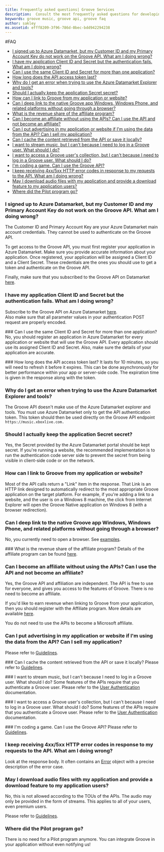 ```yaml
---
title: Frequently asked questions| Groove Services
description:  Consult the most frequently asked questions for developing with Groove API.
keywords: groove music, groove api, groove faq
author: sakley
ms.assetid: efff8209-3f96-786d-0bec-bdd942294238
---
```


#FAQ
- [I signed up to Azure Datamarket, but my Customer ID and my Primary Account Key do not work on the Groove API. What am I doing wrong?](#1)
- [I have my application Client ID and Secret but the authentication fails. What am I doing wrong?](#2)
- [Can I use the same Client ID and Secret for more than one application?](#3)
- [How long does the API access token last? ](#4)
- [Why do I get an error when trying to use the Azure Datamarket Explorer and tools?](#5)
- [Should I actually keep the application Secret secret?](#6)
- [How can I link to Groove from my application or website?](#7)
- [Can I deep link to the native Groove app Windows, Windows Phone, and related platforms without going through a browser?](#8)
- [What is the revenue share of the affiliate program?](#10)
- [Can I become an affiliate without using the APIs? Can I use the API and not become an affiliate?](#11)
- [Can I put advertising in my application or website if I'm using the data from the API? Can I sell my application?](#12)
- [Can I cache the content retrieved from the API or save it locally?](#13)
- [I want to stream music, but I can't because I need to log in a Groove user. What should I do?](#14)
- [I want to access a Groove user's collection, but I can't because I need to log in a Groove user. What should I do?](#15)
- [I'm coding a game. Can I use the Groove API?](#16)
- [I keep receiving 4xx/5xx HTTP error codes in response to my requests to the API. What am I doing wrong?](#17)
- [May I download audio files with my application and provide a download feature to my application users?](#18)
- [Where did the Pilot program go?](#20)

### <a name="1"> </a>I signed up to Azure Datamarket, but my Customer ID and my Primary Account Key do not work on the Groove API. What am I doing wrong?
The Customer ID and Primary Account Key are your Azure Datamarket main account credentials. They cannot be used to authenticate on the Groove API.  

To get access to the Groove API, you must first register your application in Azure Datamarket. Make sure you provide accurate information about your application. Once registered, your application will be assigned a Client ID and a Client Secret. These credentials are the ones you should use to get a token and authenticate on the Groove API.  

Finally, make sure that you subscribed to the Groove API on Datamarket [here](http://go.microsoft.com/fwlink/p/?LinkID=389224).  

### <a name="2"> </a>I have my application Client ID and Secret but the authentication fails. What am I doing wrong?  
Subscribe to the Groove API on Azure Datamarket [here](http://go.microsoft.com/fwlink/p/?LinkID=389224).  
Also make sure that all parameter values in your authentication POST request are properly encoded.  

###<a name="3"> </a>Can I use the same Client ID and Secret for more than one application?
No, you should register an application in Azure Datamarket for every application or website that will use the Groove API. Every application should use its assigned Client ID and Secret. Also, make sure the details of your application are accurate.

###<a name="4"> </a>How long does the API access token last?
It lasts for 10 minutes, so you will need to refresh it before it expires. This can be done asynchronously for better performance within your app or server-side code. The expiration time is given in the response along with the token.

### <a name="5"> </a>Why do I get an error when trying to use the Azure Datamarket Explorer and tools?
The Groove API doesn't make use of the Azure Datamarket explorer and tools. You must use Azure Datamarket only to get the API authentication token. This token should then be used directly on the Groove API endpoint ```https://music.xboxlive.com.```

### <a name="6"> </a>Should I actually keep the application Secret secret?
Yes, the Secret provided by the Azure Datamarket portal should be kept secret. If you're running a website, the recommended implementation is to run the authentication code server side to prevent the secret from being visible in client-side code or on the network.

### <a name="7"> </a>How can I link to Groove from my application or website?
Most of the API calls return a "Link" item in the response. That Link is an HTTP link designed to automatically redirect to the most appropriate Groove application on the target platform. For example, if you're adding a link to a website, and the user is on a Windows 8 machine, the click from Internet Explorer will open the Groove Native application on Windows 8 (with a browser redirection).

### <a name="8"> </a>Can I deep link to the native Groove app Windows, Windows Phone, and related platforms without going through a browser?
No, you currently need to open a browser. See [examples](https://github.com/Microsoft/Groove-API-documentation/blob/master/Using-the-Groove-RESTful-Services/Deep-Link.md).

###<a name="10"> </a> What is the revenue share of the affiliate program?
Details of the affiliate program can be found [here](http://www.microsoftaffiliates.com/).

### <a name="11"> </a>Can I become an affiliate without using the APIs? Can I use the API and not become an affiliate?
Yes, the Groove API and affiliation are independent. The API is free to use for everyone, and gives you access to the features of Groove. There is no need to become an affiliate.  

If you'd like to earn revenue when linking to Groove from your application, then you should register with the Affiliate program.
More details are available [here](http://www.microsoftaffiliates.com/).  

You do not need to use the APIs to become a Microsoft affiliate.

### <a name="12"> </a>Can I put advertising in my application or website if I'm using the data from the API? Can I sell my application?
Please refer to [Guidelines].

###<a name="13"> </a>Can I cache the content retrieved from the API or save it locally?
Please refer to [Guidelines].

###<a name="14"> </a>I want to stream music, but I can't because I need to log in a Groove user. What should I do?
Some features of the APIs require that you authenticate a Groove user.
Please refer to the [User Authentication] documentation.

###<a name="15"> </a>I want to access a Groove user's collection, but I can't because I need to log in a Groove user. What should I do?
Some features of the APIs require that you authenticate a Groove user.
Please refer to the [User Authentication] documentation.

###<a name="16"> </a>I'm coding a game. Can I use the Groove API?
Please refer to [Guidelines].

### <a name="17"> </a>I keep receiving 4xx/5xx HTTP error codes in response to my requests to the API. What am I doing wrong?
Look at the response body. It often contains an [Error](Groove-service-REST-Reference/JSON-Error.md) object with a precise description of the error case.

### <a name="18"> </a>May I download audio files with my application and provide a download feature to my application users?
No, this is not allowed according to the TOUs of the APIs. The audio may only be provided in the form of streams. This applies to all of your users, even premium users.  

Please refer to [Guidelines].

###  <a name="20"> </a>Where did the Pilot program go?
There is no need for a Pilot program anymore. You can integrate Groove in your application without even notifying us!

[Guidelines]: Using-the-Groove-RESTful-Services/Guidelines.md
[User Authentication]: Using-the-Groove-RESTful-Services/User-Authentication.md
